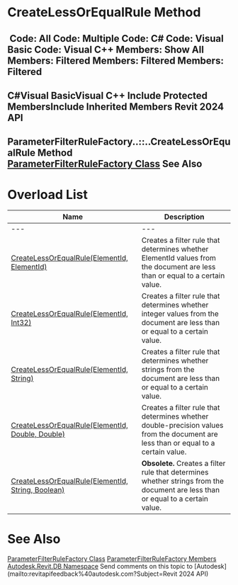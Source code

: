 # CreateLessOrEqualRule Method

﻿
 Code: All Code: Multiple Code: C# Code: Visual Basic Code: Visual C++  Members: Show All Members: Filtered Members: Filtered Members: Filtered   
---  
C#Visual BasicVisual C++
Include Protected MembersInclude Inherited Members
Revit 2024 API  
---  
ParameterFilterRuleFactory..::..CreateLessOrEqualRule Method   
[ParameterFilterRuleFactory Class](317755a4-24ba-9f36-7639-f6fb2aa5a1a7.md "ParameterFilterRuleFactory Class") See Also  
---  
# Overload List
| Name | Description |
| --- | --- |
| --- | --- | --- |
| [CreateLessOrEqualRule(ElementId, ElementId)](487472a6-b353-73b5-97d5-b72aae52af26.md "CreateLessOrEqualRule Method \(ElementId, ElementId\)") | Creates a filter rule that determines whether ElementId values from the document are less than or equal to a certain value. |
| [CreateLessOrEqualRule(ElementId, Int32)](134ee688-f359-083f-6314-03e478ea728b.md "CreateLessOrEqualRule Method \(ElementId, Int32\)") | Creates a filter rule that determines whether integer values from the document are less than or equal to a certain value. |
| [CreateLessOrEqualRule(ElementId, String)](ea08d8a6-2959-fad9-70ee-b2feef2835b6.md "CreateLessOrEqualRule Method \(ElementId, String\)") | Creates a filter rule that determines whether strings from the document are less than or equal to a certain value. |
| [CreateLessOrEqualRule(ElementId, Double, Double)](6fc427ee-25ae-2012-b9a0-105ccbcaf343.md "CreateLessOrEqualRule Method \(ElementId, Double, Double\)") | Creates a filter rule that determines whether double-precision values from the document are less than or equal to a certain value. |
| [CreateLessOrEqualRule(ElementId, String, Boolean)](c7388237-9bea-276e-a830-5e1f8f423d71.md "CreateLessOrEqualRule Method \(ElementId, String, Boolean\)") | **Obsolete.** Creates a filter rule that determines whether strings from the document are less than or equal to a certain value. |

# See Also
[ParameterFilterRuleFactory Class](317755a4-24ba-9f36-7639-f6fb2aa5a1a7.md "ParameterFilterRuleFactory Class")
[ParameterFilterRuleFactory Members](e6646480-b0ce-b299-3996-e965c913f9c4.md "ParameterFilterRuleFactory Members")
[Autodesk.Revit.DB Namespace](87546ba7-461b-c646-cbb1-2cb8f5bff8b2.md "Autodesk.Revit.DB Namespace")
Send comments on this topic to [Autodesk](mailto:revitapifeedback%40autodesk.com?Subject=Revit 2024 API)